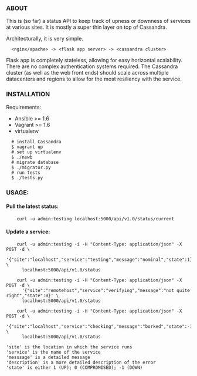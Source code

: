 ### ABOUT

  This is (so far) a status API to keep track of upness or downness of services
  at various sites.  It is mostly a super thin layer on top of Cassandra.

  Architecturally, it is very simple.

```
  <nginx/apache> -> <flask app server> -> <cassandra cluster>
```

  Flask app is completely stateless, allowing for easy horizontal scalability.
  There are no complex authentication systems required. The Cassandra cluster
  (as well as the web front ends) should scale across multiple datacenters
  and regions to allow for the most resiliency with the service.

### INSTALLATION

Requirements:

* Ansible >= 1.6
* Vagrant >= 1.6
* virtualenv

```
  # install Cassandra
  $ vagrant up
  # set up virtualenv
  $ ./newb
  # migrate database
  $ ./migrator.py
  # run tests
  $ ./tests.py
```

### USAGE:

####  Pull the latest status:

```
    curl -u admin:testing localhost:5000/api/v1.0/status/current
```

####  Update a service:

```
    curl -u admin:testing -i -H "Content-Type: application/json" -X POST -d \
      '{"site":"localhost","service":"testing","message":"nominal","state":1}' \
      localhost:5000/api/v1.0/status
```

```
    curl -u admin:testing -i -H "Content-Type: application/json" -X POST -d \
      '{"site":"remotehost","service":"verifying","message":"not quite right","state":0}' \
      localhost:5000/api/v1.0/status
```

```
    curl -u admin:testing -i -H "Content-Type: application/json" -X POST -d \
      '{"site":"localhost","service":"checking","message":"borked","state":-1}' \
      localhost:5000/api/v1.0/status
```

    'site' is the location in which the service runs
    'service' is the name of the service
    'messsage' is a detailed message
    'description' is a more detailed description of the error
    'state' is either 1 (UP); 0 (COMPROMISED); -1 (DOWN)
